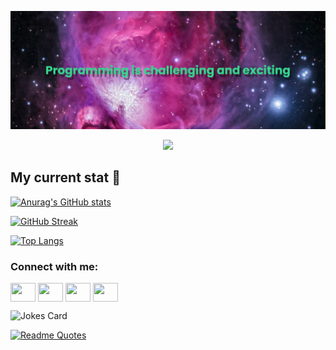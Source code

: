 ![Banner - Programming is challenging and exciting](./pictures/banner.png)

<!-- running svg -->
<p align="center">
  <a href="https://git.io/typing-svg"><img src="https://readme-typing-svg.demolab.com?font=Fira+Code&weight=500&size=25&pause=1000&color=8A3BF7&center=true&vCenter=true&width=600&lines=Hello%2C+my+name+is+Linh+Nguyen+Le;Welcome+to+my+profile!!!"/></a>
</p>

## My current stat :star2:
<!-- github stat -->
[![Anurag's GitHub stats](https://github-readme-stats.vercel.app/api?username=LinhNguyenLe2109&count_private=true&show_icons=true&theme=merko&hide=prs,issues&card_width=500)](https://github.com/anuraghazra/github-readme-stats)

<!-- Github streak -->
[![GitHub Streak](https://github-readme-streak-stats.herokuapp.com?user=LinhNguyenLe2109&theme=merko&date_format=M%20j%5B%2C%20Y%5D)](https://git.io/streak-stats)

<!-- github top language -->
[![Top Langs](https://github-readme-stats.vercel.app/api/top-langs/?username=LinhNguyenLe2109)](https://github.com/anuraghazra/github-readme-stats)

<!-- Link for contact -->
<h3 align="left">Connect with me:</h3>
<p align="left">
<a href="your link" target="blank"><img align="center" src="https://cdn.jsdelivr.net/npm/simple-icons@3.0.1/icons/twitter.svg" alt="" height="30" width="40" /></a>
<a href="your link" target="blank"><img align="center" src="https://cdn.jsdelivr.net/npm/simple-icons@3.0.1/icons/linkedin.svg" alt="" height="30" width="40" /></a>
<a href="your link" target="blank"><img align="center" src="https://cdn.jsdelivr.net/npm/simple-icons@3.0.1/icons/instagram.svg" alt="" height="30" width="40" /></a>
<a href="your link" target="blank"><img align="center" src="https://cdn.jsdelivr.net/npm/simple-icons@3.0.1/icons/youtube.svg" alt="" height="30" width="40" /></a>
</p>

<!-- joke generator -->
<!-- Markdown -->

![Jokes Card](https://readme-jokes.vercel.app/api?theme=merko)


<!-- quote generator -->
[![Readme Quotes](https://quotes-github-readme.vercel.app/api?type=horizontal&theme=merko)](https://github.com/piyushsuthar/github-readme-quotes)


<!-- collapsed section -->
<!-- <details>

<summary>Tips for collapsed sections</summary>

### You can add a header

You can add text within a collapsed section. 

You can add an image or a code block, too.

```ruby
   puts "Hello World"
```

</details> -->
